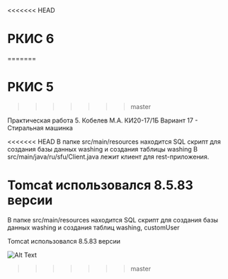 <<<<<<< HEAD
# РКИС 6
=======
# РКИС 5
>>>>>>> master

Практическая работа 5. Кобелев М.А. КИ20-17/1Б
Вариант 17 - Стиральная машинка

<<<<<<< HEAD
В папке src/main/resources находится SQL скрипт для создания базы данных washing и создания таблицы washing
В src/main/java/ru/sfu/Client.java лежит клиент для rest-приложения.

Tomcat использовался 8.5.83 версии
=======
В папке src/main/resources находится SQL скрипт для создания базы данных washing и
создания таблиц washing, customUser

Tomcat использовался 8.5.83 версии

![Alt Text](https://media.giphy.com/media/vFKqnCdLPNOKc/giphy.gif)
>>>>>>> master
